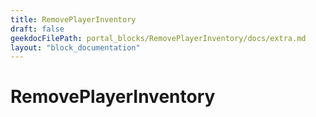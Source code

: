 ```yaml
---
title: RemovePlayerInventory
draft: false
geekdocFilePath: portal_blocks/RemovePlayerInventory/docs/extra.md
layout: "block_documentation"
---
```

# RemovePlayerInventory